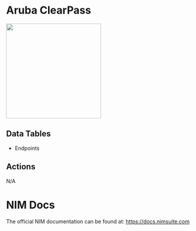 # Aruba ClearPass

<img src="https://github.com/Tools4ever-NIM/NIM-System-REST-Aruba-ClearPass/assets/24281600/5386ad4b-35a5-4de2-b053-39ce80c755e9" width="256px" />

## Data Tables
- Endpoints


## Actions
N/A

# NIM Docs
The official NIM documentation can be found at: https://docs.nimsuite.com

